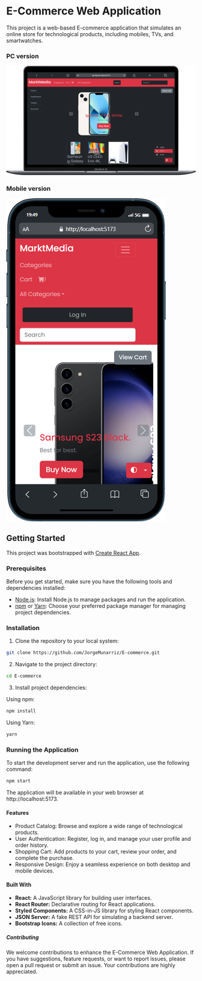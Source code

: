 # E-Commerce Web Application

This project is a web-based E-commerce application that simulates an online store for technological products, including mobiles, TVs, and smartwatches.

### PC version
![PC Version](/src/assets/img/pc-version-ecomerce.png)

### Mobile version
![Mobile Version](/src/assets/img/mobile-version-ecomerce.png)

## Getting Started

This project was bootstrapped with [Create React App](https://github.com/facebook/create-react-app).

### Prerequisites

Before you get started, make sure you have the following tools and dependencies installed:

- [Node.js](https://nodejs.org/): Install Node.js to manage packages and run the application.
- [npm](https://www.npmjs.com/) or [Yarn](https://yarnpkg.com/): Choose your preferred package manager for managing project dependencies.

### Installation

1. Clone the repository to your local system:

```bash
git clone https://github.com/JorgeMunarriz/E-commerce.git
```



2. Navigate to the project directory:

```bash
cd E-commerce
```

3. Install project dependencies:

Using npm:

```bash
npm install
```

Using Yarn:

```bash
yarn
```
### Running the Application
To start the development server and run the application, use the following command:

```bash
npm start
```
The application will be available in your web browser at http://localhost:5173.

#### Features
- Product Catalog: Browse and explore a wide range of technological products.
- User Authentication: Register, log in, and manage your user profile and order history.
- Shopping Cart: Add products to your cart, review your order, and complete the purchase.
- Responsive Design: Enjoy a seamless experience on both desktop and mobile devices.
#### Built With
- **React:** A JavaScript library for building user interfaces.
- **React Router:** Declarative routing for React applications.
- **Styled Components:** A CSS-in-JS library for styling React components.
- **JSON Server:** A fake REST API for simulating a backend server.
- **Bootstrap Icons:** A collection of free icons.
##### Contributing
We welcome contributions to enhance the E-Commerce Web Application. If you have suggestions, feature requests, or want to report issues, please open a pull request or submit an issue. Your contributions are highly appreciated.

